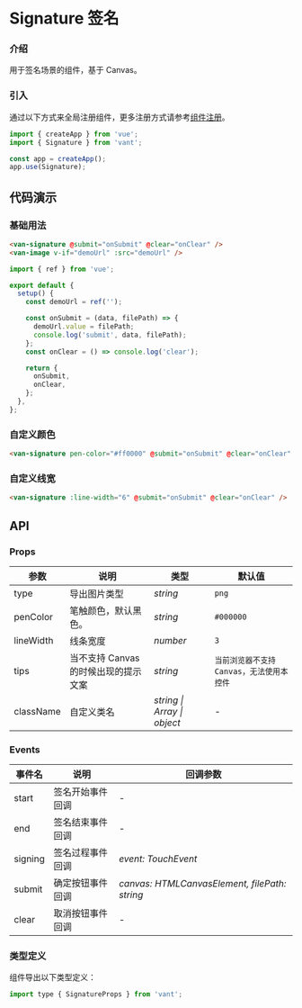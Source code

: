 # Signature 签名

### 介绍

用于签名场景的组件，基于 Canvas。

### 引入

通过以下方式来全局注册组件，更多注册方式请参考[组件注册](#/zh-CN/advanced-usage#zu-jian-zhu-ce)。

```js
import { createApp } from 'vue';
import { Signature } from 'vant';

const app = createApp();
app.use(Signature);
```

## 代码演示

### 基础用法

```html
<van-signature @submit="onSubmit" @clear="onClear" />
<van-image v-if="demoUrl" :src="demoUrl" />
```

```js
import { ref } from 'vue';

export default {
  setup() {
    const demoUrl = ref('');

    const onSubmit = (data, filePath) => {
      demoUrl.value = filePath;
      console.log('submit', data, filePath);
    };
    const onClear = () => console.log('clear');

    return {
      onSubmit,
      onClear,
    };
  },
};
```

### 自定义颜色

```html
<van-signature pen-color="#ff0000" @submit="onSubmit" @clear="onClear" />
```

### 自定义线宽

```html
<van-signature :line-width="6" @submit="onSubmit" @clear="onClear" />
```

## API

### Props

| 参数 | 说明 | 类型 | 默认值 |
| --- | --- | --- | --- |
| type | 导出图片类型 | _string_ | `png` |
| penColor | 笔触颜色，默认黑色。 | _string_ | `#000000` |
| lineWidth | 线条宽度 | _number_ | `3` |
| tips | 当不支持 Canvas 的时候出现的提示文案 | _string_ | `当前浏览器不支持Canvas，无法使用本控件` |
| className | 自定义类名 | _string \| Array \| object_ | - |

### Events

| 事件名  | 说明             | 回调参数                                      |
| ------- | ---------------- | --------------------------------------------- |
| start   | 签名开始事件回调 | -                                             |
| end     | 签名结束事件回调 | -                                             |
| signing | 签名过程事件回调 | _event: TouchEvent_                           |
| submit  | 确定按钮事件回调 | _canvas: HTMLCanvasElement, filePath: string_ |
| clear   | 取消按钮事件回调 | -                                             |

### 类型定义

组件导出以下类型定义：

```js
import type { SignatureProps } from 'vant';
```
